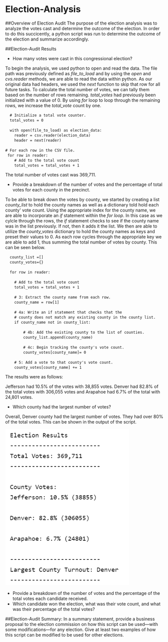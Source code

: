 # Election-Analysis

##Overview of Election Audit
The purpose of the election analysis was to analyze the votes cast and determine the outcome of the election. In order to do this succicently, a python script was run to determine the outcome of the election and summarize accordingly. 

##Election-Audit Results
- How many votes were cast in this congressional election?

To begin the analysis, we used python to open and read the data. The file path was previously defined as _file_to_load_ and by using the _open_ and _cvs.reader_ methods, we are able to read the data within python. As our original data had headers, we used the _next_ function to skip that row for all future tasks. To calculate the total number of votes, we can tally them based on the number of rows remaining. _total_votes_ had previously been initialized with a value of 0. By using  _for_ loop to loop through the remaining rows, we increase the _total_vote_ count by one. 

      # Initialize a total vote counter.
      total_votes = 0

      with open(file_to_load) as election_data:
        reader = csv.reader(election_data)
        header = next(reader)
       
    # For each row in the CSV file.
     for row in reader:
        # Add to the total vote count
        total_votes = total_votes + 1
 
 The total number of votes cast was 369,711. 
 
- Provide a breakdown of the number of votes and the percentage of total votes for each county in the precinct.

To be able to break down the votes by county, we started by creating a list _county_list_ to hold the county names as well as a dictionary told hold each county' vote count. Using the appropriate index for the county name, we are able to incorporate an _if_ statement within the _for loop_. In this case as we cylcle through the rows, the _if_ statement checks to see if the county name was in the list previously. If not, then it adds it the list. We then are able to utilize the _county_votes_ dictionary to hold the county names as keys and preset their values to 0. As each row cycles through the appropriate key we are able to add 1, thus summing the total number of votes by county. This can be seen below. 


      county_list =[]
      county_votes={}

      for row in reader:
        
        # Add to the total vote count
        total_votes = total_votes + 1

        # 3: Extract the county name from each row.
        county_name = row[1]

        # 4a: Write an if statement that checks that the
        # county does not match any existing county in the county list.
        if county_name not in county_list:

            # 4b: Add the existing county to the list of counties.
            county_list.append(county_name)

            # 4c: Begin tracking the county's vote count.
            county_votes[county_name]= 0

        # 5: Add a vote to that county's vote count.
        county_votes[county_name] += 1

The results were as follows: 

Jefferson had 10.5% of the votes with 38,855 votes. Denver had 82.8% of the total votes with 306,055 votes and Arapahoe had 6.7% of the total with 24,801 votes. 

- Which county had the largest number of votes?

Overall, Denver county had the largest number of votes. They had over 80% of the total votes. This can be shown in the output of the script. 

<kbd>![County_Results.PNG](Resources/County_Results.PNG)<kbd>

- Provide a breakdown of the number of votes and the percentage of the total votes each candidate received.
- Which candidate won the election, what was their vote count, and what was their percentage of the total votes?

##Election-Audit Summary: In a summary statement, provide a business proposal to the election commission on how this script can be used—with some modifications—for any election. Give at least two examples of how this script can be modified to be used for other elections.
